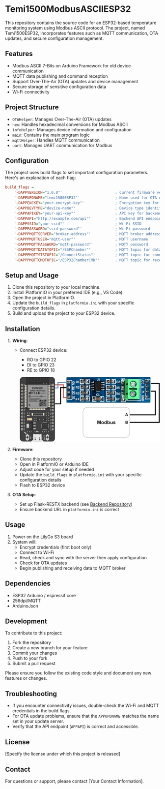 # Temi1500ModbusASCIIESP32

This repository contains the source code for an ESP32-based temperature monitoring system using Modbus ASCII protocol. The project, named Temi1500ESP32, incorporates features such as MQTT communication, OTA updates, and secure configuration management.

## Features

- Modbus ASCII 7-Bits on Arduino Framework for old device communication
- MQTT data publishing and command reception
- Support Over-The-Air (OTA) updates and device management 
- Secure storage of sensitive configuration data
- Wi-Fi connectivity

## Project Structure

- `OTAHelper`: Manages Over-The-Air (OTA) updates
- `hex`: Handles hexadecimal conversions for Modbus ASCII
- `infoHelper`: Manages device information and configuration
- `main`: Contains the main program logic
- `mqttHelper`: Handles MQTT communication
- `uart`: Manages UART communication for Modbus

## Configuration

The project uses build flags to set important configuration parameters. Here's an explanation of each flag:

```ini
build_flags = 
    '-DAPPVERSION="1.0.0"'                        ; Current firmware version
    '-DAPPUPDNAME="temi1500ESP32"'                ; Name used for OTA updates
    '-DAPPENCKEY="your-encrypt-key"'              ; Encryption key for secure storage
    '-DAPPDEVTYPE="device-name"'                  ; Device type identifier
    '-DAPPAPIKEY="your-api-key"'                  ; API key for backend communication
    '-DAPPAPI="http://example.com/api"'           ; Backend API endpoint
    '-DAPPSSID="your-ssid"'                       ; Wi-Fi SSID
    '-DAPPPASSWORD="ssid-password"'               ; Wi-Fi password
    '-DAPPPMQTTSERVER="broker-address"'           ; MQTT broker address
    '-DAPPPMQTTUSER="mqtt-user"'                  ; MQTT username
    '-DAPPPMQTTPASSWORD="mqtt-password"'          ; MQTT password
    '-DAPPPMQTTDATATOPIC="/ESPChamber"'           ; MQTT topic for data publishing
    '-DAPPPMQTTSTSTOPIC="/ConnectStatus"'         ; MQTT topic for connection status
    '-DAPPPMQTTCMDTOPIC="/ESP32ChamberCMD"'       ; MQTT topic for receiving commands
```

## Setup and Usage

1. Clone this repository to your local machine.
2. Install PlatformIO in your preferred IDE (e.g., VS Code).
3. Open the project in PlatformIO.
4. Update the `build_flags` in `platformio.ini` with your specific configuration details.
5. Build and upload the project to your ESP32 device.

## Installation

1. **Wiring**:
   - Connect ESP32 device:
     - RO to GPIO 22
     - DI to GPIO 23
     - RE to GPIO 18
    
     ![img.png](https://github.com/khoapmd/Temi1500ModbusASCIIESP32/blob/main/imgs/ttl-rs485.png?raw=true)

2. **Firmware**:
   - Clone this repository
   - Open in PlatformIO or Arduino IDE
   - Adjust code for your setup if needed
   - Update the `build_flags` in `platformio.ini` with your specific configuration details
   - Flash to ESP32 device

3. **OTA Setup**:
   - Set up Flask-RESTX backend (see [Backend Repository](https://github.com/khoapmd/flask-restx-backend-controller))
   - Ensure backend URL in `platformio.ini` is correct

## Usage

1. Power on the LilyGo S3 board
2. System will:
   - Encrypt credentials (first boot only)
   - Connect to Wi-Fi
   - Read, check and sync with the server then apply configuration
   - Check for OTA updates
   - Begin publishing and receiving data to MQTT broker

## Dependencies

- ESP32 Arduino / espressif core
- 256dpi/MQTT
- ArduinoJson

## Development

To contribute to this project:

1. Fork the repository
2. Create a new branch for your feature
3. Commit your changes
4. Push to your fork
5. Submit a pull request

Please ensure you follow the existing code style and document any new features or changes.

## Troubleshooting

- If you encounter connectivity issues, double-check the Wi-Fi and MQTT credentials in the build flags.
- For OTA update problems, ensure that the `APPUPDNAME` matches the name set in your update server.
- Verify that the API endpoint (`APPAPI`) is correct and accessible.

## License

[Specify the license under which this project is released]

## Contact

For questions or support, please contact [Your Contact Information].
